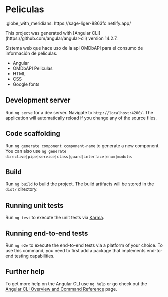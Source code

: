 # Peliculas
<p>:globe_with_meridians: https://sage-liger-8863fc.netlify.app/</p>
<p>This project was generated with [Angular CLI](https://github.com/angular/angular-cli) version 14.2.7.</p>
<p>Sistema web que hace uso de la api OMDbAPI para el consumo de información de películas.</p>

- Angular
- OMDbAPI Peliculas
- HTML
- CSS
- Google fonts

## Development server

Run `ng serve` for a dev server. Navigate to `http://localhost:4200/`. The application will automatically reload if you change any of the source files.

## Code scaffolding

Run `ng generate component component-name` to generate a new component. You can also use `ng generate directive|pipe|service|class|guard|interface|enum|module`.

## Build

Run `ng build` to build the project. The build artifacts will be stored in the `dist/` directory.

## Running unit tests

Run `ng test` to execute the unit tests via [Karma](https://karma-runner.github.io).

## Running end-to-end tests

Run `ng e2e` to execute the end-to-end tests via a platform of your choice. To use this command, you need to first add a package that implements end-to-end testing capabilities.

## Further help

To get more help on the Angular CLI use `ng help` or go check out the [Angular CLI Overview and Command Reference](https://angular.io/cli) page.
